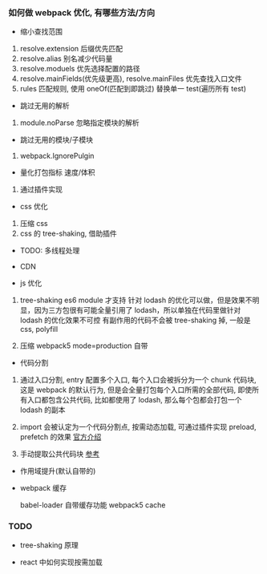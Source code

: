 ### 如何做 webpack 优化, 有哪些方法/方向

- 缩小查找范围

1. resolve.extension 后缀优先匹配
2. resolve.alias 别名减少代码量
3. resolve.moduels 优先选择配置的路径
4. resolve.mainFields(优先级更高), resolve.mainFiles 优先查找入口文件
5. rules 匹配规则, 使用 oneOf(匹配到即跳过) 替换单一 test(遍历所有 test)

- 跳过无用的解析

1. module.noParse 忽略指定模块的解析

- 跳过无用的模块/子模块

1. webpack.IgnorePulgin

- 量化打包指标 速度/体积

1. 通过插件实现

- css 优化

1. 压缩 css
2. css 的 tree-shaking, 借助插件

- TODO: 多线程处理

- CDN

- js 优化

1. tree-shaking
   es6 module 才支持
   针对 lodash 的优化可以做，但是效果不明显，因为三方包很有可能全量引用了 lodash，所以单独在代码里做针对 lodash 的优化效果不可控
   有副作用的代码不会被 tree-shaking 掉, 一般是 css, polyfill

2. 压缩 webpack5 mode=production 自带

- 代码分割

1. 通过入口分割, entry 配置多个入口, 每个入口会被拆分为一个 chunk 代码块, 这是 webpack 的默认行为, 但是会全量打包每个入口所需的全部代码, 即使所有入口都包含公共代码, 比如都使用了 lodash, 那么每个包都会打包一个 lodash 的副本

2. import 会被认定为一个代码分割点, 按需动态加载, 可通过插件实现 preload, prefetch 的效果 [官方介绍](https://webpack.docschina.org/guides/code-splitting/#prefetchingpreloading-modules)

3. 手动提取公共代码块 [参考](http://www.javascriptpeixun.cn/course/3197/task/213264/show#)

- 作用域提升(默认自带的)

- webpack 缓存

  babel-loader 自带缓存功能
  webpack5 cache

### TODO

- tree-shaking 原理

- react 中如何实现按需加载
